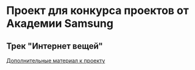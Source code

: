 # Проект для конкурса проектов от Академии Samsung
## Трек "Интернет вещей"

[Дополнительные материал к проекту](https://drive.google.com/drive/folders/1b16LURKgPbDulz2QmP2OTku3KCdISpPP?usp=sharing)
